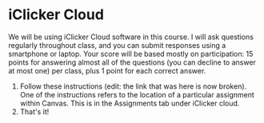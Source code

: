 # iClicker Cloud

We will be using iClicker Cloud software in this course. I will ask questions regularly throughout class, and you can submit responses using a smartphone or laptop. Your score will be based mostly on participation: 15 points for answering almost all of the questions (you can decline to answer at most one) per class, plus 1 point for each correct answer.

1.  Follow these instructions (edit: the link that was here is now broken). One of the instructions refers to the location of a particular assignment within Canvas. This is in the Assignments tab under iClicker cloud.
2.  That's it!
